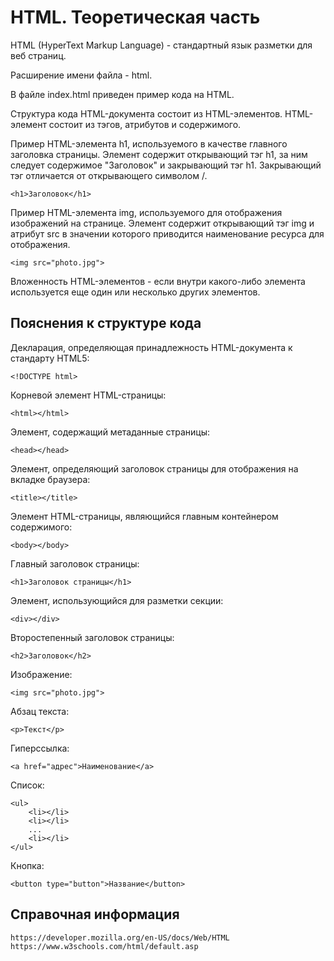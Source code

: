 # HTML. Теоретическая часть

HTML (HyperText Markup Language) - стандартный язык разметки для веб страниц.

Расширение имени файла - html.

В файле index.html приведен пример кода на HTML.

Структура кода HTML-документа состоит из HTML-элементов. HTML-элемент состоит из тэгов, атрибутов и содержимого.

Пример HTML-элемента h1, используемого в качестве главного заголовка страницы. Элемент содержит открывающий тэг h1, за ним следует содержимое "Заголовок" и закрывающий тэг h1. Закрывающий тэг отличается от открывающего символом /.

	<h1>Заголовок</h1>

Пример HTML-элемента img, используемого для отображения изображений на странице. Элемент содержит открывающий тэг img и атрибут src в значении которого приводится наименование ресурса для отображения.  

	<img src="photo.jpg">

Вложенность HTML-элементов - если внутри какого-либо элемента используется еще один или несколько других элементов.

## Пояснения к структуре кода

Декларация, определяющая принадлежность HTML-документа к стандарту HTML5:

	<!DOCTYPE html>

Корневой элемент HTML-страницы:

	<html></html>

Элемент, содержащий метаданные страницы:

	<head></head>

Элемент, определяющий заголовок страницы для отображения на вкладке браузера:

	<title></title>

Элемент HTML-страницы, являющийся главным контейнером содержимого:

	<body></body>

Главный заголовок страницы:

	<h1>Заголовок страницы</h1>

Элемент, использующийся для разметки секции:

	<div></div>

Второстепенный заголовок страницы:

	<h2>Заголовок</h2>

Изображение:

	<img src="photo.jpg">

Абзац текста:

	<p>Текст</p>

Гиперссылка:

	<a href="адрес">Наименование</a>

Список:

	<ul>
		<li></li>
		<li></li>
		...
		<li></li>
	</ul>

Кнопка:

	<button type="button">Название</button>

## Справочная информация

	https://developer.mozilla.org/en-US/docs/Web/HTML
	https://www.w3schools.com/html/default.asp


